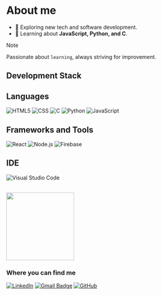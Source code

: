 # About me

- 🤔 Exploring new tech and software development.
- 🌱 Learning about **JavaScript, Python, and C**.

> [!NOTE]
> Passionate about `learning`, always striving for improvement.

## Development Stack

## Languages
![HTML5](https://img.shields.io/badge/HTML5-E34F26.svg?style=for-the-badge&logo=HTML5&logoColor=white)
![CSS](https://img.shields.io/badge/CSS3-1572B6.svg?style=for-the-badge&logo=CSS3&logoColor=white)
![C](https://img.shields.io/badge/C-00599C?style=for-the-badge&logo=c&logoColor=white)
![Python](https://img.shields.io/badge/Python-3776AB?style=for-the-badge&logo=python&logoColor=white)
![JavaScript](https://img.shields.io/badge/JavaScript-F7DF1E.svg?style=for-the-badge&logo=JavaScript&logoColor=black)

## Frameworks and Tools
![React](https://img.shields.io/badge/React-20232A?style=for-the-badge&logo=react&logoColor=61DAFB)
![Node.js](https://img.shields.io/badge/Node.js-43853D?style=for-the-badge&logo=node.js&logoColor=white)
![Firebase](https://img.shields.io/badge/Firebase-F29D0C?style=for-the-badge&logo=firebase&logoColor=white)

## IDE

![Visual Studio Code](https://img.shields.io/badge/Visual%20Studio%20Code-007ACC.svg?style=for-the-badge&logo=Visual-Studio-Code&logoColor=white)

<br/>

<a href="https://github.com/raikxyz">
  <img height="180em" src="https://github-readme-stats.vercel.app/api?username=raikxyz&theme=dracula&show_icons=true" />
</a>

<h3>Where you can find me</h3>

[![LinkedIn](https://img.shields.io/badge/LinkedIn-0A66C2.svg?style=for-the-badge&logo=LinkedIn&logoColor=white)](https://www.linkedin.com/in/raikxyz/)
[![Gmail Badge](https://img.shields.io/badge/Gmail-EA4335.svg?style=for-the-badge&logo=Gmail&logoColor=white)](mailto:juliocesarfarias1901@gmail.com)
[![GitHub](https://img.shields.io/badge/GitHub-181717.svg?style=for-the-badge&logo=GitHub&logoColor=white)](https://github.com/raikxyz)
